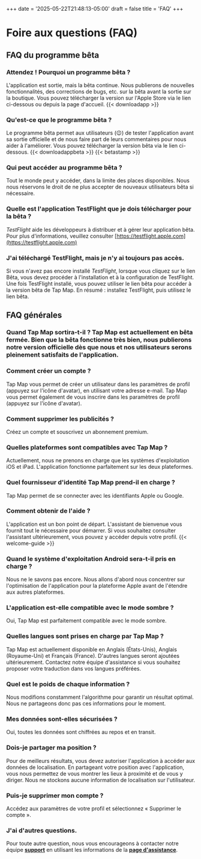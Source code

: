 +++
date = '2025-05-22T21:48:13-05:00'
draft = false
title = 'FAQ'
+++

# Foire aux questions (FAQ)

## FAQ du programme bêta


### Attendez ! Pourquoi un programme bêta ?
L'application est sortie, mais la bêta continue. Nous publierons de nouvelles fonctionnalités, des corrections de bugs, etc. sur la bêta avant la sortie sur la boutique. Vous pouvez télécharger la version sur l'Apple Store via le lien ci-dessous ou depuis la page d'accueil.
{{< downloadapp >}}

### Qu'est-ce que le programme bêta ?
Le programme bêta permet aux utilisateurs (😉) de tester l'application avant sa sortie officielle et de nous faire part de leurs commentaires pour nous aider à l'améliorer. Vous pouvez télécharger la version bêta via le lien ci-dessous.
{{< downloadappbeta >}}
{{< betastamp >}}

### Qui peut accéder au programme bêta ?
Tout le monde peut y accéder, dans la limite des places disponibles. Nous nous réservons le droit de ne plus accepter de nouveaux utilisateurs bêta si nécessaire.

### Quelle est l'application TestFlight que je dois télécharger pour la bêta ?
*TestFlight* aide les développeurs à distribuer et à gérer leur application bêta. Pour plus d'informations, veuillez consulter [https://testflight.apple.com](https://testflight.apple.com)

### J'ai téléchargé TestFlight, mais je n'y ai toujours pas accès.
Si vous n'avez pas encore installé *TestFlight*, lorsque vous cliquez sur le lien Bêta, vous devez procéder à l'installation et à la configuration de TestFlight. Une fois TestFlight installé, vous pouvez utiliser le lien bêta pour accéder à la version bêta de Tap Map. En résumé : installez TestFlight, puis utilisez le lien bêta.

## FAQ générales

### Quand Tap Map sortira-t-il ? Tap Map est actuellement en bêta fermée. Bien que la bêta fonctionne très bien, nous publierons notre version officielle dès que nous et nos utilisateurs serons pleinement satisfaits de l'application.

### Comment créer un compte ?
Tap Map vous permet de créer un utilisateur dans les paramètres de profil (appuyez sur l'icône d'avatar), en utilisant votre adresse e-mail. Tap Map vous permet également de vous inscrire dans les paramètres de profil (appuyez sur l'icône d'avatar).

### Comment supprimer les publicités ?
Créez un compte et souscrivez un abonnement premium.

### Quelles plateformes sont compatibles avec Tap Map ?
Actuellement, nous ne prenons en charge que les systèmes d'exploitation iOS et iPad. L'application fonctionne parfaitement sur les deux plateformes.

### Quel fournisseur d'identité Tap Map prend-il en charge ?
Tap Map permet de se connecter avec les identifiants Apple ou Google.

### Comment obtenir de l'aide ?
L'application est un bon point de départ. L'assistant de bienvenue vous fournit tout le nécessaire pour démarrer. Si vous souhaitez consulter l'assistant ultérieurement, vous pouvez y accéder depuis votre profil.
{{< welcome-guide >}}

### Quand le système d'exploitation Android sera-t-il pris en charge ?
Nous ne le savons pas encore. Nous allons d'abord nous concentrer sur l'optimisation de l'application pour la plateforme Apple avant de l'étendre aux autres plateformes.

### L'application est-elle compatible avec le mode sombre ? 
Oui, Tap Map est parfaitement compatible avec le mode sombre.

### Quelles langues sont prises en charge par Tap Map ?
Tap Map est actuellement disponible en Anglais (États-Unis), Anglais (Royaume-Uni) et Français (France). D'autres langues seront ajoutées ultérieurement. Contactez notre équipe d'assistance si vous souhaitez proposer votre traduction dans vos langues préférées.

### Quel est le poids de chaque information ?
Nous modifions constamment l'algorithme pour garantir un résultat optimal. Nous ne partageons donc pas ces informations pour le moment.

### Mes données sont-elles sécurisées ?
Oui, toutes les données sont chiffrées au repos et en transit.

### Dois-je partager ma position ?
Pour de meilleurs résultats, vous devez autoriser l'application à accéder aux données de localisation. En partageant votre position avec l'application, vous nous permettez de vous montrer les lieux à proximité et de vous y diriger. Nous ne stockons aucune information de localisation sur l'utilisateur.

### Puis-je supprimer mon compte ?
Accédez aux paramètres de votre profil et sélectionnez « Supprimer le compte ».

### J'ai d'autres questions.
Pour toute autre question, nous vous encourageons à contacter notre équipe [**support**](mailto:support@tapmapapp.org) en utilisant les informations de la [**page d'assistance**](https://tapmapapp.org/support).
